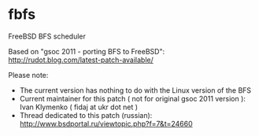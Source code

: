 fbfs
====

FreeBSD BFS scheduler

Based on "gsoc 2011 - porting BFS to FreeBSD": http://rudot.blog.com/latest-patch-available/

Please note:

- The current version has nothing to do with the Linux version of the BFS
- Current maintainer for this patch ( not for original gsoc 2011 version ): Ivan Klymenko ( fidaj at ukr dot net )
- Thread dedicated to this patch (russian): http://www.bsdportal.ru/viewtopic.php?f=7&t=24660

